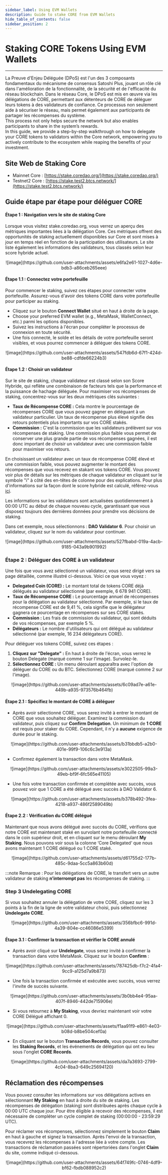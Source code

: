 ```yaml
---
sidebar_label: Using EVM Wallets
description: Guide to stake CORE from EVM Wallets
hide_table_of_contents: false
sidebar_position: 2
---
```


# Staking CORE Tokens Using EVM Wallets

---

La Preuve d'Enjeu Déléguée (DPoS) est l'un des 3 composants fondamentaux du mécanisme de consensus Satoshi Plus, jouant un rôle clé dans l'amélioration de la fonctionnalité, de la sécurité et de l'efficacité du réseau blockchain. Dans le réseau Core, le DPoS est mis en œuvre via les délégations de CORE, permettant aux détenteurs de CORE de déléguer leurs tokens à des validateurs de confiance. Ce processus non seulement aide à sécuriser le réseau, mais permet également aux participants de partager les récompenses du système.\
This process not only helps secure the network but also enables participants to share in the system’s rewards.\
In this guide, we provide a step-by-step walkthrough on how to delegate your CORE tokens to validators within the Core network, empowering you to actively contribute to the ecosystem while reaping the benefits of your investment.

## Site Web de Staking Core

- Mainnet Core : [https://stake.coredao.org/](https://stake.coredao.org/)
- Testnet2 Core : [https://stake.test2.btcs.network/](https://stake.test2.btcs.network/)

## Guide étape par étape pour déléguer CORE

#### Étape 1 : Navigation vers le site de staking Core

Lorsque vous visitez stake.coredao.org, vous verrez un aperçu des métriques importantes liées à la délégation Core. Ces métriques offrent des opportunités de staking actuellement disponibles sur Core et sont mises à jour en temps réel en fonction de la participation des utilisateurs. Le site liste également les informations des validateurs, tous classés selon leur score hybride actuel.

<p align="center">
![image](https://github.com/user-attachments/assets/e6fa2e61-1027-4d6e-bdb3-a86ceb265eee)
</p>

#### Étape 1.1 : Connectez votre portefeuille

Pour commencer le staking, suivez ces étapes pour connecter votre portefeuille. Assurez-vous d'avoir des tokens CORE dans votre portefeuille pour participer au staking.

- Cliquez sur le bouton **Connect Wallet** situé en haut à droite de la page.
- Choose your preferred EVM wallet (e.g., MetaMask, WalletConnect, etc.) parmi les options disponibles.
- Suivez les instructions à l'écran pour compléter le processus de connexion en toute sécurité.
- Une fois connecté, le solde et les détails de votre portefeuille seront visibles, et vous pourrez commencer à déléguer des tokens CORE.

<p align="center">
![image](https://github.com/user-attachments/assets/547fdb6d-67f1-424d-be88-cdfde66224b3)
</p>

#### Étape 1.2 : Choisir un validateur

Sur le site de staking, chaque validateur est classé selon son Score Hybride, qui reflète une combinaison de facteurs tels que la performance et la puissance de hachage déléguée. Pour maximiser vos récompenses de staking, concentrez-vous sur les deux métriques clés suivantes :

- **Taux de Récompense CORE :** Cela montre le pourcentage de récompenses CORE que vous pouvez gagner en déléguant à un validateur particulier. Un taux de récompense plus élevé signifie des retours potentiels plus importants sur vos CORE stakés.
- **Commission :** C'est la commission que les validateurs prélèvent sur vos récompenses de staking. Une commission plus faible vous permet de conserver une plus grande partie de vos récompenses gagnées, il est donc important de choisir un validateur avec une commission faible pour maximiser vos retours.

En choisissant un validateur avec un taux de récompense CORE élevé et une commission faible, vous pouvez augmenter le montant des récompenses que vous recevez en stakant vos tokens CORE. Vous pouvez voir plus de détails sur les métriques de chaque validateur en cliquant sur le symbole "i" à côté des en-têtes de colonne pour des explications. Pour plus d'informations sur la façon dont le score hybride est calculé, référez-vous [ici](https://docs.coredao.org/docs/Learn/core-concepts/satoshi-plus-consensus/validator-election#workflow-of-the-validator-election-process).

Les informations sur les validateurs sont actualisées quotidiennement à 00:00 UTC au début de chaque nouveau cycle, garantissant que vous disposez toujours des dernières données pour prendre vos décisions de staking.

Dans cet exemple, nous sélectionnons : **DAO Validator 6**. Pour choisir un validateur, cliquez sur le nom du validateur pour continuer.

<p align="center">
![image](https://github.com/user-attachments/assets/527fbabd-019a-4acb-9185-043a9b901992)
</p>

### Étape 2 : Déléguer des CORE à un validateur

Une fois que vous avez sélectionné un validateur, vous serez dirigé vers sa page détaillée, comme illustré ci-dessous. Voici ce que vous voyez :

- **Delegated Coin (CORE) :** Le montant total de tokens CORE déjà délégués au validateur sélectionné (par exemple, 6 678 941 CORE).
- **Taux de Récompense CORE :** Le pourcentage annuel de récompenses pour la délégation au validateur sélectionné. Par exemple, si le taux de récompense CORE est de 9,41 %, cela signifie que le délégateur gagnera ce pourcentage en récompenses sur ses CORE stakés.
- **Commission :** Les frais de commission du validateur, qui sont déduits de vos récompenses, par exemple 5 %.
- **Délégateurs :** Le nombre d'utilisateurs qui ont délégué au validateur sélectionné (par exemple, 16 234 délégateurs CORE).

Pour déléguer vos tokens CORE, suivez ces étapes :

1. **Cliquez sur "Delegate" :** En haut à droite de l'écran, vous verrez le bouton Delegate (marqué comme 1 sur l'image). Survolez-le.
2. **Sélectionnez CORE :** Un menu déroulant apparaîtra avec l'option de déléguer du CORE ou du BTC. Sélectionnez CORE (marqué comme 2 sur l'image).

<p align="center">
![image](https://github.com/user-attachments/assets/6c09ad7e-a61e-449b-a935-973576b464fb)
</p>

#### Étape 2.1 : Spécifiez le montant de CORE à déléguer

- Après avoir sélectionné CORE, vous serez invité à entrer le montant de CORE que vous souhaitez déléguer. Examinez la commission du validateur, puis cliquez sur **Confirm Delegation**. Un minimum de **1 CORE** est requis pour staker du CORE. Cependant, il n'y a **aucune** exigence de durée pour le staking.

<p align="center">
![image](https://github.com/user-attachments/assets/b31bbdb5-a2b0-401e-99f9-106c6c3e913a)
</p>

- Confirmez également la transaction dans votre MetaMask.

<p align="center">
![image](https://github.com/user-attachments/assets/e3022505-99a3-49eb-bf9f-6fc565e41105)
</p>

- Une fois votre transaction confirmée et complétée avec succès, vous pouvez voir que 1 CORE a été délégué avec succès à DAO Validator 6.

<p align="center">
![image](https://github.com/user-attachments/assets/b378b492-3fea-4218-a937-486f2589049b)
</p>

#### Étape 2.2 : Vérification du CORE délégué

Maintenant que nous avons délégué avec succès du CORE, vérifions que notre CORE est maintenant staké en survolant notre portefeuille connecté dans le coin supérieur droit, et en cliquant sur le menu déroulant **My Staking**. Nous pouvons voir sous la colonne ‘Core Delegated‘ que nous avons maintenant 1 CORE délégué ou 1 CORE staké.

<p align="center">
![image](https://github.com/user-attachments/assets/d61755d2-177b-485c-9daa-5cc5a863b60d)
</p>

:::note
Remarque : Pour les délégations de CORE, le transfert vers un autre validateur de staking **n’interrompt pas** les récompenses de staking.
:::

### Step 3 Undelegating CORE

Si vous souhaitez annuler la délégation de votre CORE, cliquez sur les 3 points à la fin de la ligne de votre validateur choisi, puis sélectionnez **Undelegate CORE**.

<p align="center">
![image](https://github.com/user-attachments/assets/356bfbc6-991d-4a39-804e-cc46086e5399)
</p>

#### Étape 3.1 : Confirmer la transaction et vérifier le CORE annulé

- Après avoir cliqué sur **Undelegate**, vous serez invité à confirmer la transaction dans votre MetaMask. Cliquez sur le bouton **Confirm** :

<p align="center">
![image](https://github.com/user-attachments/assets/787425db-f7c2-4fa4-9cc9-a125d7a9b873)
</p>

- Une fois la transaction confirmée et exécutée avec succès, vous verrez l'invite de succès suivante.

<p align="center">
![image](https://github.com/user-attachments/assets/3b0bb4e4-95aa-407f-8946-442de715906e)
</p>

- Si vous retournez à **My Staking**, vous devriez maintenant voir votre CORE Délégué affichant 0.

<p align="center">
![image](https://github.com/user-attachments/assets/f1aa91f9-e861-4e03-b08d-b8be504cef0a)
</p>

- En cliquant sur le bouton **Transaction Records**, vous pouvez consulter les **Staking Records**, et les événements de délégation qui ont eu lieu sous l'onglet **CORE Records**.

<p align="center">
![image](https://github.com/user-attachments/assets/da7a3693-2799-4c04-8ba3-649c25694120)
</p>

## Réclamation des récompenses

Vous pouvez consulter les informations sur vos délégations actives en sélectionnant **My Staking** en haut à droite du site de staking. Les récompenses de délégation (staking) sont distribuées après chaque cycle à 00:00 UTC chaque jour. Pour être éligible à recevoir des récompenses, il est nécessaire de compléter un cycle complet de staking (00:00:00 - 23:59:29 UTC).

Pour réclamer vos récompenses, sélectionnez simplement le bouton **Claim** en haut à gauche et signez la transaction. Après l'envoi de la transaction, vous recevrez les récompenses à l'adresse liée à votre compte. Les transactions de réclamation passées sont répertoriées dans l'onglet **Claim** du site, comme indiqué ci-dessous.

<p align="center">
![image](https://github.com/user-attachments/assets/64f749fc-0746-4df9-bf62-fbdb088952c2)
</p>
